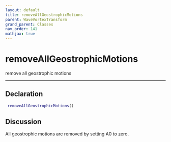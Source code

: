 ```yaml
---
layout: default
title: removeAllGeostrophicMotions
parent: WaveVortexTransform
grand_parent: Classes
nav_order: 141
mathjax: true
---
```


#  removeAllGeostrophicMotions

remove all geostrophic motions


---

## Declaration
```matlab
 removeAllGeostrophicMotions()
```
## Discussion

  All geostrophic motions are removed by setting A0 to zero.
    

